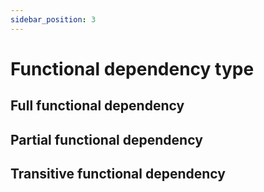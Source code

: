 ```yaml
---
sidebar_position: 3
---
```


# Functional dependency type




## Full functional dependency

## Partial functional dependency

## Transitive functional dependency
